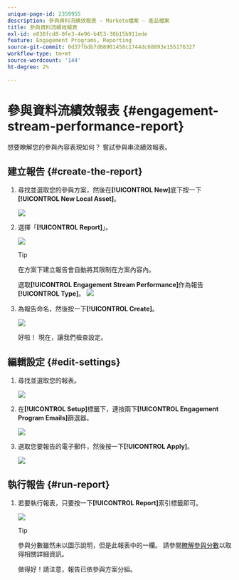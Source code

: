 ```yaml
---
unique-page-id: 2359955
description: 參與資料流績效報表 — Marketo檔案 — 產品檔案
title: 參與資料流績效報表
exl-id: e838fcd8-0fe3-4e96-b453-30b15b911ede
feature: Engagement Programs, Reporting
source-git-commit: 0d37fbdb7d08901458c1744dc68893e155176327
workflow-type: tm+mt
source-wordcount: '144'
ht-degree: 2%

---
```


# 參與資料流績效報表 {#engagement-stream-performance-report}

想要瞭解您的參與內容表現如何？ 嘗試參與串流績效報表。

## 建立報告 {#create-the-report}

1. 尋找並選取您的參與方案，然後在&#x200B;**[!UICONTROL New]**&#x200B;底下按一下&#x200B;**[!UICONTROL New Local Asset]**。

   ![](assets/localassetnutring.jpg)

1. 選擇「**[!UICONTROL Report]**」。

   ![](assets/image2014-9-15-18-3a23-3a59.png)

   >[!TIP]
   >
   >在方案下建立報告會自動將其限制在方案內容內。

   選取&#x200B;**[!UICONTROL Engagement Stream Performance]**&#x200B;作為報告&#x200B;**[!UICONTROL Type]**。
   ![](assets/engagementreportchoose.png)

1. 為報告命名，然後按一下&#x200B;**[!UICONTROL Create]**。

   ![](assets/image2014-9-15-18-3a24-3a23.png)

   好啦！ 現在，讓我們檢查設定。

## 編輯設定 {#edit-settings}

1. 尋找並選取您的報表。

   ![](assets/engagementperformancereport.jpg)

1. 在&#x200B;**[!UICONTROL Setup]**&#x200B;標籤下，連按兩下&#x200B;**[!UICONTROL Engagement Program Emails]**&#x200B;篩選器。

   ![](assets/image2014-9-15-18-3a25-3a4.png)

1. 選取您要報告的電子郵件，然後按一下&#x200B;**[!UICONTROL Apply]**。

   ![](assets/engagementfilter.jpg)

## 執行報告 {#run-report}

1. 若要執行報表，只要按一下&#x200B;**[!UICONTROL Report]**&#x200B;索引標籤即可。

   ![](assets/image2014-9-15-18-3a25-3a15.png)

   >[!TIP]
   >
   >參與分數雖然未以圖示說明，但是此報表中的一欄。 請參閱[瞭解參與分數](/help/marketo/product-docs/email-marketing/drip-nurturing/reports-and-notifications/understanding-the-engagement-score.md)以取得相關詳細資訊。

   做得好！請注意，報告已依參與方案分組。
